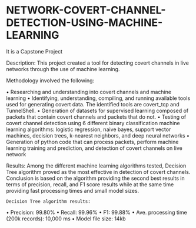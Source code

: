 # NETWORK-COVERT-CHANNEL-DETECTION-USING-MACHINE-LEARNING
It is a  Capstone Project

Description:	This project created a tool for detecting covert channels in live networks through the use of machine learning. 

Methodology involved the following:

•	Researching and understanding into covert channels and machine learning
•	Identifying, understanding, compiling, and running available tools used for generating covert data. The identified tools are covert_tcp and TunnelShell.
•	Generation of datasets for supervised learning composed of packets that contain covert channels and packets that do not.
•	Testing of covert channel detection using 6 different binary classification machine learning algorithms: logistic regression, naive bayes, support vector machines, decision trees, k-nearest neighbors, and deep neural networks
•	Generation of python code that can process packets, perform machine learning training and prediction, and detection of covert channels on live network  

Results: 	Among the different machine learning algorithms tested, Decision Tree algorithm proved as the most effective in detection of covert channels. Conclusion is based on the algorithm providing the second best results in terms of precision, recall, and F1 score results while at the same time providing fast processing times and small model sizes.

	Decision Tree algorithm results:
•	Precision: 99.80%
•	Recall: 99.96%
•	F1: 99.88%
•	Ave. processing time (200k records): 10,000 ms
•	Model file size: 14kb
